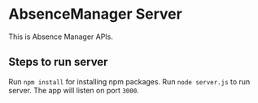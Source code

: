# AbsenceManager Server

This is Absence Manager APIs.

## Steps to run server
Run `npm install` for installing npm packages.
Run `node server.js` to run server. The app will listen on port `3000`.

